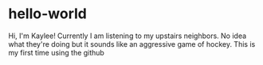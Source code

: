 # hello-world



Hi, I'm Kaylee! Currently I am listening to my upstairs neighbors. No idea what they're doing but it sounds like an aggressive game of hockey. 
This is my first time using the github 
